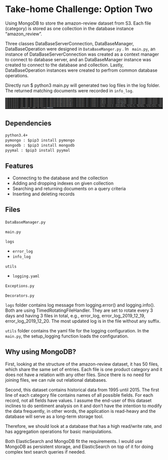 # Take-home Challenge: Option Two
Using MongoDB to store the amazon-review dataset from S3. Each file (category) is stored as one collection in the database instance “amazon_review”. 

Three classes DataBaseServerConnection, DataBaseManager, DataBaseOperation were designed in `DataBaseManger.py` . In ` main.py`, an instance of DataBaseServerConnection was created as a context manager to connect to database server, and an DataBaseManager instance was created to connect to the database and collection. Lastly, DataBaseOperation instances were created to perfrom common database operations.

Directly run $ python3 main.py will generated two log files in the log folder. The returned matching documents were recorded in `info_log`.

<img src="result.JPG" alt="result_in_info_log"  />

## Dependencies
```
python3.4+ 
pymongo : $pip3 install pymongo	
mongodb : $pip3 install mongodb
pyymal : $pip3 install pyymal
```
## Features
- Connecting to the database and the collection
- Adding and dropping indexes on given collection
- Searching and returning documents on a query criteria
- Inserting and deleting records

## Files
`DataBaseManager.py`

`main.py`

`logs`

   - `error_log`
   - `info_log`

`utils`

  - `logging.yaml`

`Exceptions.py`

`Decorators.py`

`logs` folder contains log message from logging.error() and logging.info(). Both are using TimedRotatingFileHandler. They are set to rotate every 3 days and having 3 files in total, e.g., error_log, error_log_2019_12_19, error_log_2019_12_20. The most updated log is in the file without any suffix.

`utils` folder contains the yaml file for the logging configuration. In the ` main.py`, the setup_logging function loads the configuration.



## Why using MongoDB? 

First, looking at the structure of the amazon-review dataset, it has 50 files, which share the same set of entries. Each file is one product category and it does not have a relation with any other files. Since there is no need for joining files, we can rule out relational databases.

Second, this dataset contains historical data from 1995 until 2015. The first line of each category file contains names of all possible fields. For each record, not all fields have values. I assume the end-user of this dataset inclines to do sentiment analysis on it and don’t have the intention to modify the data frequently, in other words, the application is read-heavy and the database will serve as a long-term storage tool. 

Therefore, we should look at a database that has a high read/write rate, and has aggregation operations for basic manipulations.

Both ElasticSearch and MongoDB fit the requirements. I would use MongoDB as persistent storage, and ElasticSearch on top of it for doing complex text search queries if needed.

